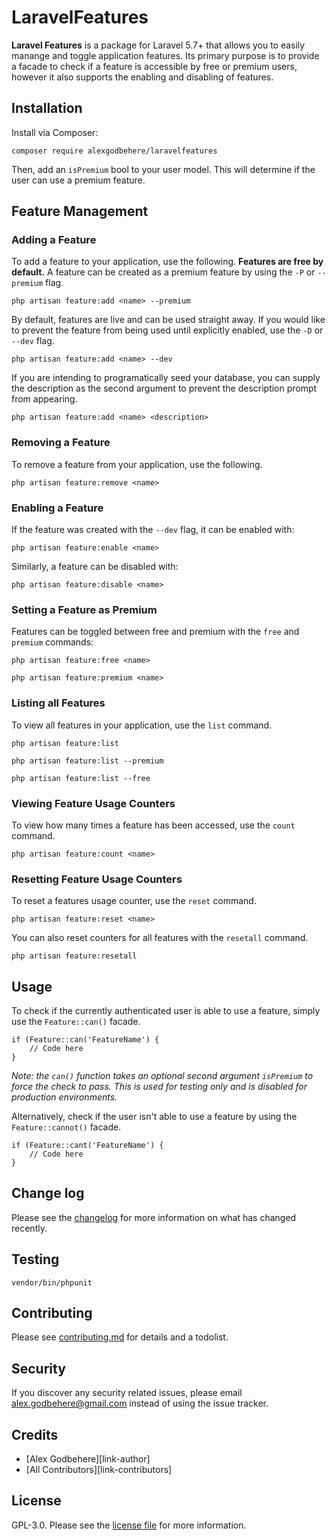 # LaravelFeatures


**Laravel Features** is a package for Laravel 5.7+ that allows you to easily manange and toggle application features. Its primary purpose is to provide a facade to check if a feature is accessible by free or premium users, however it also supports the enabling and disabling of features.


## Installation

Install via Composer:

```
composer require alexgodbehere/laravelfeatures
```

Then, add an `isPremium` bool to your user model. This will determine if the user can use a premium feature.
## Feature Management

### Adding a Feature

To add a feature to your application, use the following. **Features are free by default.** A feature can be created as a premium feature by using the `-P` or `--premium` flag.

```
php artisan feature:add <name> --premium
```

By default, features are live and can be used straight away. If you would like to prevent the feature from being used until explicitly enabled, use the `-D` or `--dev` flag.

```
php artisan feature:add <name> --dev
```

If you are intending to programatically seed your database, you can supply the description as the second argument to prevent the description prompt from appearing.

```
php artisan feature:add <name> <description>
```

### Removing a Feature

To remove a feature from your application, use the following.

```
php artisan feature:remove <name>
```

### Enabling a Feature

If the feature was created with the `--dev` flag, it can be enabled with:
```
php artisan feature:enable <name>
```

Similarly, a feature can be disabled with:
```
php artisan feature:disable <name>
```

### Setting a Feature as Premium

Features can be toggled between free and premium with the `free` and `premium` commands:

```
php artisan feature:free <name>
```

```
php artisan feature:premium <name>
```

### Listing all Features

To view all features in your application, use the `list` command.
```
php artisan feature:list
```
```
php artisan feature:list --premium
```

```
php artisan feature:list --free
```

### Viewing Feature Usage Counters

To view how many times a feature has been accessed, use the `count` command.

```
php artisan feature:count <name>
```

### Resetting Feature Usage Counters

To reset a features usage counter, use the `reset` command.

```
php artisan feature:reset <name>
```

You can also reset counters for all features with the `resetall` command.

```
php artisan feature:resetall
```

## Usage

To check if the currently authenticated user is able to use a feature, simply use the `Feature::can()` facade.

```
if (Feature::can('FeatureName') {
    // Code here
}
```

*Note: the `can()` function takes an optional second argument `isPremium` to force the check to pass. This is used for testing only and is disabled for production environments.*

Alternatively, check if the user isn't able to use a feature by using the `Feature::cannot()` facade.
```
if (Feature::cant('FeatureName') {
    // Code here
}
```

## Change log

Please see the [changelog](changelog.md) for more information on what has changed recently.

## Testing

```
vendor/bin/phpunit
```

## Contributing

Please see [contributing.md](contributing.md) for details and a todolist.

## Security

If you discover any security related issues, please email alex.godbehere@gmail.com instead of using the issue tracker.

## Credits

- [Alex Godbehere][link-author]
- [All Contributors][link-contributors]

## License

GPL-3.0. Please see the [license file](license.md) for more information.
